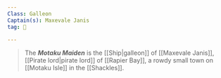 ```yaml
---
Class: Galleon
Captain(s): Maxevale Janis
tag: 🚢

---
```


> The ***Motaku Maiden*** is the [[Ship|galleon]] of [[Maxevale Janis]], [[Pirate lord|pirate lord]] of [[Rapier Bay]], a rowdy small town on [[Motaku Isle]] in the [[Shackles]].







